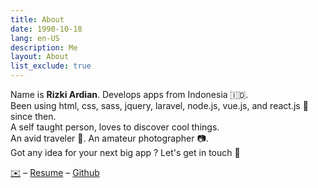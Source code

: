 ```yaml
---
title: About
date: 1990-10-18
lang: en-US
description: Me
layout: About
list_exclude: true
---
```


Name is **Rizki Ardian**. Develops apps from Indonesia 🇮🇩.  
Been using html, css, sass, jquery, laravel, node.js, vue.js, and react.js 🖖 since then.  
A self taught person, loves to discover cool things.  
An avid traveler 🎒. An amateur photographer 📷.  
Got any idea for your next big app ? Let's get in touch 🙋

<a href="mailto:hi@unrizki.id">✉️</a> – [Resume](/resume.pdf) – [Github](https://github.com/naidraikzir)
